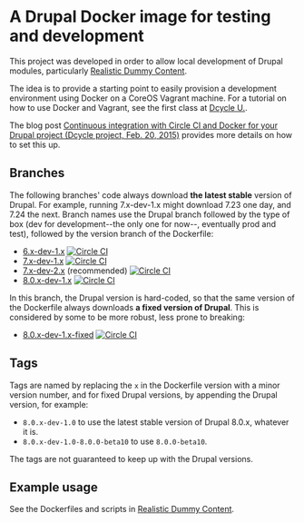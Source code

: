 A Drupal Docker image for testing and development
=====

This project was developed in order to allow local development of Drupal modules, particularly [Realistic Dummy Content](https://www.drupal.org/project/realistic_dummy_content).

The idea is to provide a starting point to easily provision a development environment using Docker on a CoreOS Vagrant machine. For a tutorial on how to use Docker and Vagrant, see the first class at [Dcycle U.](http://u.dcycle.com/).

The blog post [Continuous integration with Circle CI and Docker for your Drupal project (Dcycle project, Feb. 20, 2015)](http://dcycleproject.org/blog/92) provides more details on how to set this up.

Branches
-----

The following branches' code always download **the latest stable** version of Drupal. For example, running 7.x-dev-1.x might download 7.23 one day, and 7.24 the next. Branch names use the Drupal branch followed by the type of box (dev for development--the only one for now--, eventually prod and test), followed by the version branch of the Dockerfile:

 * [6.x-dev-1.x](https://github.com/alberto56/docker-drupal/tree/6.x-dev-1.x) [![Circle CI](https://circleci.com/gh/alberto56/docker-drupal/tree/6.x-dev-1.x.svg?style=svg)](https://circleci.com/gh/alberto56/docker-drupal/tree/6.x-dev-1.x)
 * [7.x-dev-1.x](https://github.com/alberto56/docker-drupal/tree/7.x-dev-1.x) [![Circle CI](https://circleci.com/gh/alberto56/docker-drupal/tree/7.x-dev-1.x.svg?style=svg)](https://circleci.com/gh/alberto56/docker-drupal/tree/7.x-dev-1.x)
 * [7.x-dev-2.x](https://github.com/alberto56/docker-drupal/tree/7.x-dev-2.x) (recommended) [![Circle CI](https://circleci.com/gh/alberto56/docker-drupal/tree/7.x-dev-2.x.svg?style=svg)](https://circleci.com/gh/alberto56/docker-drupal/tree/7.x-dev-2.x)
 * [8.0.x-dev-1.x](https://github.com/alberto56/docker-drupal/tree/8.0.x-dev-1.x) [![Circle CI](https://circleci.com/gh/alberto56/docker-drupal/tree/8.0.x-dev-1.x.svg?style=svg)](https://circleci.com/gh/alberto56/docker-drupal/tree/8.0.x-dev-1.x)

In this branch, the Drupal version is hard-coded, so that the same version of the Dockerfile always downloads **a fixed version of Drupal**. This is considered by some to be more robust, less prone to breaking:

 * [8.0.x-dev-1.x-fixed](https://github.com/alberto56/docker-drupal/tree/8.0.x-dev-1.x-fixed) [![Circle CI](https://circleci.com/gh/alberto56/docker-drupal/tree/8.0.x-dev-1.x-fixed.svg?style=svg)](https://circleci.com/gh/alberto56/docker-drupal/tree/8.0.x-dev-1.x-fixed)

Tags
-----

Tags are named by replacing the `x` in the Dockerfile version with a minor version number, and for fixed Drupal versions, by appending the Drupal version, for example:

 * `8.0.x-dev-1.0` to use the latest stable version of Drupal 8.0.x, whatever it is.
 * `8.0.x-dev-1.0-8.0.0-beta10` to use `8.0.0-beta10`.

The tags are not guaranteed to keep up with the Drupal versions.

Example usage
-----

See the Dockerfiles and scripts in [Realistic Dummy Content](http://drupal.org/project/realistic_dummy_content).
